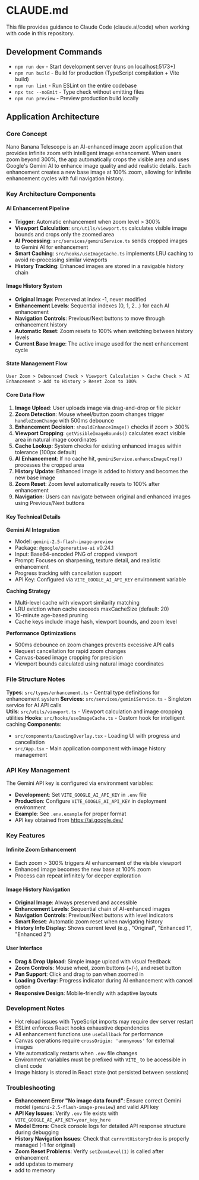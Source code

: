 # CLAUDE.md

This file provides guidance to Claude Code (claude.ai/code) when working with code in this repository.

## Development Commands

- `npm run dev` - Start development server (runs on localhost:5173+)
- `npm run build` - Build for production (TypeScript compilation + Vite build)
- `npm run lint` - Run ESLint on the entire codebase
- `npx tsc --noEmit` - Type check without emitting files
- `npm run preview` - Preview production build locally

## Application Architecture

### Core Concept
Nano Banana Telescope is an AI-enhanced image zoom application that provides infinite zoom with intelligent image enhancement. When users zoom beyond 300%, the app automatically crops the visible area and uses Google's Gemini AI to enhance image quality and add realistic details. Each enhancement creates a new base image at 100% zoom, allowing for infinite enhancement cycles with full navigation history.

### Key Architecture Components

#### AI Enhancement Pipeline
- **Trigger**: Automatic enhancement when zoom level > 300%
- **Viewport Calculation**: `src/utils/viewport.ts` calculates visible image bounds and crops only the zoomed area
- **AI Processing**: `src/services/geminiService.ts` sends cropped images to Gemini AI for enhancement
- **Smart Caching**: `src/hooks/useImageCache.ts` implements LRU caching to avoid re-processing similar viewports
- **History Tracking**: Enhanced images are stored in a navigable history chain

#### Image History System
- **Original Image**: Preserved at index -1, never modified
- **Enhancement Levels**: Sequential indexes (0, 1, 2...) for each AI enhancement
- **Navigation Controls**: Previous/Next buttons to move through enhancement history
- **Automatic Reset**: Zoom resets to 100% when switching between history levels
- **Current Base Image**: The active image used for the next enhancement cycle

#### State Management Flow
```
User Zoom > Debounced Check > Viewport Calculation > Cache Check > AI Enhancement > Add to History > Reset Zoom to 100%
```

#### Core Data Flow
1. **Image Upload**: User uploads image via drag-and-drop or file picker
2. **Zoom Detection**: Mouse wheel/button zoom changes trigger `handleZoomChange` with 500ms debounce
3. **Enhancement Decision**: `shouldEnhanceImage()` checks if zoom > 300%
4. **Viewport Cropping**: `getVisibleImageBounds()` calculates exact visible area in natural image coordinates
5. **Cache Lookup**: System checks for existing enhanced images within tolerance (100px default)
6. **AI Enhancement**: If no cache hit, `geminiService.enhanceImageCrop()` processes the cropped area
7. **History Update**: Enhanced image is added to history and becomes the new base image
8. **Zoom Reset**: Zoom level automatically resets to 100% after enhancement
9. **Navigation**: Users can navigate between original and enhanced images using Previous/Next buttons

#### Key Technical Details

**Gemini AI Integration**
- Model: `gemini-2.5-flash-image-preview` 
- Package: `@google/generative-ai` v0.24.1
- Input: Base64-encoded PNG of cropped viewport
- Prompt: Focuses on sharpening, texture detail, and realistic enhancement
- Progress tracking with cancellation support
- API Key: Configured via `VITE_GOOGLE_AI_API_KEY` environment variable

**Caching Strategy**
- Multi-level cache with viewport similarity matching
- LRU eviction when cache exceeds maxCacheSize (default: 20)
- 10-minute age-based pruning
- Cache keys include image hash, viewport bounds, and zoom level

**Performance Optimizations**
- 500ms debounce on zoom changes prevents excessive API calls  
- Request cancellation for rapid zoom changes
- Canvas-based image cropping for precision
- Viewport bounds calculated using natural image coordinates

### File Structure Notes

**Types**: `src/types/enhancement.ts` - Central type definitions for enhancement system
**Services**: `src/services/geminiService.ts` - Singleton service for AI API calls  
**Utils**: `src/utils/viewport.ts` - Viewport calculation and image cropping utilities
**Hooks**: `src/hooks/useImageCache.ts` - Custom hook for intelligent caching
**Components**: 
- `src/components/LoadingOverlay.tsx` - Loading UI with progress and cancellation
- `src/App.tsx` - Main application component with image history management

### API Key Management
The Gemini API key is configured via environment variables:
- **Development**: Set `VITE_GOOGLE_AI_API_KEY` in `.env` file
- **Production**: Configure `VITE_GOOGLE_AI_API_KEY` in deployment environment
- **Example**: See `.env.example` for proper format
- API key obtained from https://ai.google.dev/

### Key Features

#### Infinite Zoom Enhancement
- Each zoom > 300% triggers AI enhancement of the visible viewport
- Enhanced image becomes the new base at 100% zoom
- Process can repeat infinitely for deeper exploration

#### Image History Navigation
- **Original Image**: Always preserved and accessible
- **Enhancement Levels**: Sequential chain of AI-enhanced images
- **Navigation Controls**: Previous/Next buttons with level indicators
- **Smart Reset**: Automatic zoom reset when navigating history
- **History Info Display**: Shows current level (e.g., "Original", "Enhanced 1", "Enhanced 2")

#### User Interface
- **Drag & Drop Upload**: Simple image upload with visual feedback
- **Zoom Controls**: Mouse wheel, zoom buttons (+/-), and reset button
- **Pan Support**: Click and drag to pan when zoomed in
- **Loading Overlay**: Progress indicator during AI enhancement with cancel option
- **Responsive Design**: Mobile-friendly with adaptive layouts

### Development Notes
- Hot reload issues with TypeScript imports may require dev server restart
- ESLint enforces React hooks exhaustive dependencies
- All enhancement functions use `useCallback` for performance
- Canvas operations require `crossOrigin: 'anonymous'` for external images
- Vite automatically restarts when `.env` file changes
- Environment variables must be prefixed with `VITE_` to be accessible in client code
- Image history is stored in React state (not persisted between sessions)

### Troubleshooting
- **Enhancement Error "No image data found"**: Ensure correct Gemini model (`gemini-2.5-flash-image-preview`) and valid API key
- **API Key Issues**: Verify `.env` file exists with `VITE_GOOGLE_AI_API_KEY=your_key_here`
- **Model Errors**: Check console logs for detailed API response structure during debugging
- **History Navigation Issues**: Check that `currentHistoryIndex` is properly managed (-1 for original)
- **Zoom Reset Problems**: Verify `setZoomLevel(1)` is called after enhancement
- add updates to memery
- add to memeory